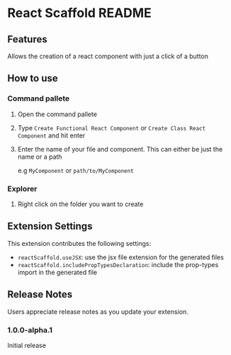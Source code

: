 # React Scaffold README

## Features

Allows the creation of a react component with just a click of a button

## How to use

### Command pallete

1. Open the command pallete
2. Type ```Create Functional React Component``` or ```Create Class React Component``` and hit enter
3. Enter the name of your file and component. This can either be just the name or a path

    e.g  ```MyComponent``` or ``path/to/MyComponent``

### Explorer

1. Right click on the folder you want to create 

## Extension Settings

This extension contributes the following settings:

* `reactScaffold.useJSX`: use the jsx file extension for the generated files
* `reactScaffold.includePropTypesDeclaration`: include the prop-types import in the generated file


## Release Notes

Users appreciate release notes as you update your extension.

### 1.0.0-alpha.1

Initial release